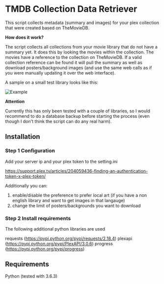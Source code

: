 # TMDB Collection Data Retriever

This script collects metadata (summary and images) for your plex collection that were created based on TheMovieDB.

**How does it work?**

The script collects all collections from your movie library that do not have a summary yet. It does this by looking the movies within the collection. The movies have a reference to the collection on TheMovieDB. If a valid collection reference can be found it will pull the summary as well as download posters/background images (and use the same web calls as if you were manually updating it over the web interface).

A sample on a small test library looks like this:

![Example](example.jpg)

**Attention**

Currently this has only been tested with a couple of libraries, so I would recommend to do a database backup before starting the process (even though I don't think the script can do any real harm).

## Installation

### Step 1 Configuration

Add your server ip and your plex token to the setting.ini

https://support.plex.tv/articles/204059436-finding-an-authentication-token-x-plex-token/

Additionally you can:
1. enable/disable the preference to prefer local art (if you have a non english library and want to get images in that langauge)
2. change the limit of posters/backgrounds you want to download

### Step 2 Install requirements

The following additional python libraries are used

requests (https://pypi.python.org/pypi/requests/2.18.4)
plexapi (https://pypi.python.org/pypi/PlexAPI/3.0.6)
progress (https://pypi.python.org/pypi/progress)

## Requirements

Python (tested with 3.6.3)